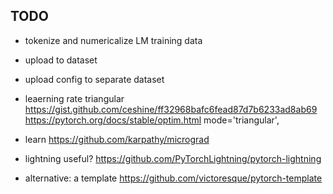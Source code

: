 ## TODO

- tokenize and numericalize LM training data
- upload to dataset
- upload config to separate dataset

- leaerning rate triangular
https://gist.github.com/ceshine/ff32968bafc6fead87d7b6233ad8ab69
https://pytorch.org/docs/stable/optim.html
mode='triangular',

- learn https://github.com/karpathy/micrograd
- lightning useful? https://github.com/PyTorchLightning/pytorch-lightning
- alternative: a template https://github.com/victoresque/pytorch-template
